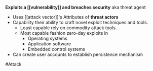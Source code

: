 
**Exploits a [[vulnerability]] and breaches security**
aka threat agent
- Uses [[attack vector]]'s
Attributes of **threat actors**
- Capability their ability to craft novel exploit techniques and tools.
	- Least capable rely on commodity attack tools.
	- Most capable fashion zero-day exploits in
		- Operating systems
		- Application software
		- Embedded control systems
- Can create user accounts to establish persistence mechanism


#Attack 
